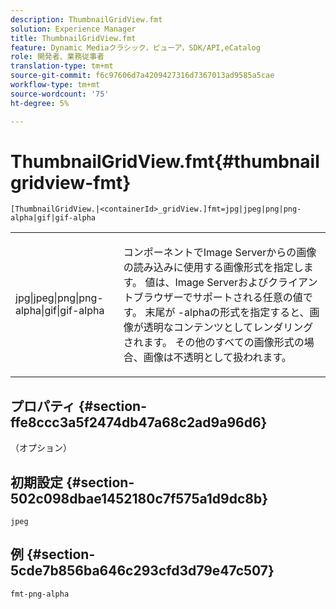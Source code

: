 ```yaml
---
description: ThumbnailGridView.fmt
solution: Experience Manager
title: ThumbnailGridView.fmt
feature: Dynamic Mediaクラシック，ビューア，SDK/API,eCatalog
role: 開発者、業務従事者
translation-type: tm+mt
source-git-commit: f6c97606d7a4209427316d7367013ad9585a5cae
workflow-type: tm+mt
source-wordcount: '75'
ht-degree: 5%

---
```



# ThumbnailGridView.fmt{#thumbnailgridview-fmt}

`[ThumbnailGridView.|<containerId>_gridView.]fmt=jpg|jpeg|png|png-alpha|gif|gif-alpha`

<table id="table_4620F51BD77149FDB68F1FBECC443801"> 
 <tbody> 
  <tr> 
   <td> <p> <span class="codeph"> jpg|jpeg|png|png-alpha|gif|gif-alpha</span> </p> </td> 
   <td> <p>コンポーネントでImage Serverからの画像の読み込みに使用する画像形式を指定します。 値は、Image Serverおよびクライアントブラウザーでサポートされる任意の値です。 末尾が<span class="codeph"> -alpha</span>の形式を指定すると、画像が透明なコンテンツとしてレンダリングされます。 その他のすべての画像形式の場合、画像は不透明として扱われます。 </p> </td> 
  </tr> 
 </tbody> 
</table>

## プロパティ {#section-ffe8ccc3a5f2474db47a68c2ad9a96d6}

（オプション）

## 初期設定 {#section-502c098dbae1452180c7f575a1d9dc8b}

`jpeg`

## 例 {#section-5cde7b856ba646c293cfd3d79e47c507}

`fmt-png-alpha`
